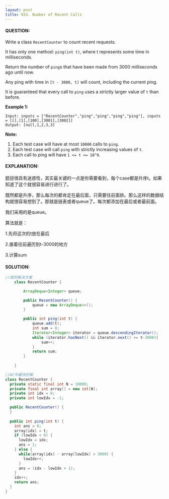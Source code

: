 ```yaml
---
layout: post
title: 933. Number of Recent Calls
---
```


#### QUESTION:

Write a class `RecentCounter` to count recent requests.

It has only one method: `ping(int t)`, where t represents some time in milliseconds.

Return the number of `ping`s that have been made from 3000 milliseconds ago until now.

Any ping with time in `[t - 3000, t]` will count, including the current ping.

It is guaranteed that every call to `ping` uses a strictly larger value of `t` than before.

**Example 1:**

```
Input: inputs = ["RecentCounter","ping","ping","ping","ping"], inputs = [[],[1],[100],[3001],[3002]]
Output: [null,1,2,3,3]
```

**Note:**

1. Each test case will have at most `10000` calls to `ping`.
2. Each test case will call `ping` with strictly increasing values of `t`.
3. Each call to ping will have `1 <= t <= 10^9`.

#### EXPLANATION:

题目很具有迷惑性，其实最关键的一点是你需要看到，每个case都是升序t。如果知道了这个就很容易进行进行了。

既然都是升序，那么每次的都肯定在最后面，只需要往前面排。那么这样的数据结构就很容易想到了。那就是链表或者queue了。每次都添加在最后或者最前面。

我们采用的是queue。

算法就是：

1.先将这次的t放在最后

2.接着往前遍历到t-3000的地方

3.计算sum

#### SOLUTION:

```java
//我的解决方案
    class RecentCounter {

        ArrayDeque<Integer> queue;

        public RecentCounter() {
            queue = new ArrayDeque<>();
        }

        public int ping(int t) {
            queue.add(t);
            int sum = 0;
            Iterator<Integer> iterator = queue.descendingIterator();
            while (iterator.hasNext() && iterator.next() >= t-3000){
                sum++;
            }
            return sum;
        }
        
    }

//AC中最快的解
class RecentCounter {
  private static final int N = 10000;
  private final int array[] = new int[N];
  private int idx = 0;
  private int lowIdx = -1;  

  public RecentCounter() {        
  }
    
  public int ping(int t) {
    int ans = 0;
    array[idx] = t;    
    if (lowIdx < 0) {
      lowIdx = idx;
      ans = 1;
    } else {
      while(array[idx] - array[lowIdx] > 3000) {
        lowIdx++;        
      } 
      ans = (idx - lowIdx + 1);
    }
    idx++;
    return ans;
  }
}
```

